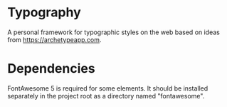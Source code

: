 # Typography
A personal framework for typographic styles on the web based on ideas from https://archetypeapp.com.

# Dependencies
FontAwesome 5 is required for some elements. It should be installed separately in the project root as a directory named "fontawesome".